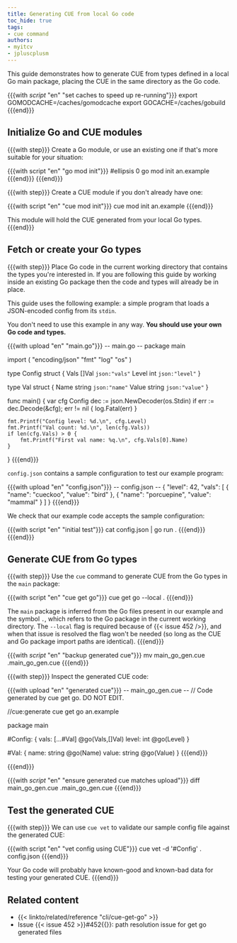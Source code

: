 ```yaml
---
title: Generating CUE from local Go code
toc_hide: true
tags:
- cue command
authors:
- myitcv
- jpluscplusm
---
```


This guide demonstrates how to generate CUE from types defined in a local Go
main package, placing the CUE in the same directory as the Go code.

{{{with _script_ "en" "set caches to speed up re-running"}}}
export GOMODCACHE=/caches/gomodcache
export GOCACHE=/caches/gobuild
{{{end}}}

## Initialize Go and CUE modules

{{{with step}}}
Create a Go module, or use an existing one if that's more suitable for your situation:

{{{with script "en" "go mod init"}}}
#ellipsis 0
go mod init an.example
{{{end}}}
{{{end}}}

{{{with step}}}
Create a CUE module if you don't already have one:

{{{with script "en" "cue mod init"}}}
cue mod init an.example
{{{end}}}

This module will hold the CUE generated from your local Go types.
{{{end}}}

## Fetch or create your Go types

{{{with step}}}
Place Go code in the current working directory that contains the types you're
interested in.
If you are following this guide by working inside an existing Go package then
the code and types will already be in place.

This guide uses the following example:
a simple program that loads a JSON-encoded config from its `stdin`.

You don't need to use this example in any way.
**You should use your own Go code and types.**

{{{with upload "en" "main.go"}}}
-- main.go --
package main

import (
	"encoding/json"
	"fmt"
	"log"
	"os"
)

type Config struct {
	Vals  []Val `json:"vals"`
	Level int   `json:"level"`
}

type Val struct {
	Name  string `json:"name"`
	Value string `json:"value"`
}

func main() {
	var cfg Config
	dec := json.NewDecoder(os.Stdin)
	if err := dec.Decode(&cfg); err != nil {
		log.Fatal(err)
	}

	fmt.Printf("Config level: %d.\n", cfg.Level)
	fmt.Printf("Val count: %d.\n", len(cfg.Vals))
	if len(cfg.Vals) > 0 {
		fmt.Printf("First val name: %q.\n", cfg.Vals[0].Name)
	}
}
{{{end}}}

`config.json` contains a sample configuration to test our example program:

{{{with upload "en" "config.json"}}}
-- config.json --
{
    "level": 42,
    "vals": [
        {
            "name": "cueckoo",
            "value": "bird"
        },
        {
            "name": "porcuepine",
            "value": "mammal"
        }
    ]
}
{{{end}}}

We check that our example code accepts the sample configuration:

{{{with script "en" "initial test"}}}
cat config.json | go run .
{{{end}}}
{{{end}}}

## Generate CUE from Go types

{{{with step}}}
Use the `cue` command to generate CUE from the Go types in the `main` package:

{{{with script "en" "cue get go"}}}
cue get go --local .
{{{end}}}

The `main` package is inferred from the Go files present in our
example and the symbol `.`, which refers to the Go package in the current
working directory.
The `--local` flag is required because of {{< issue 452 />}}, and when that
issue is resolved the flag won't be needed (so long as the CUE and Go package
import paths are identical).
{{{end}}}

{{{with _script_ "en" "backup generated cue"}}}
mv main_go_gen.cue .main_go_gen.cue
{{{end}}}

{{{with step}}}
Inspect the generated CUE code:

{{{with upload "en" "generated cue"}}}
-- main_go_gen.cue --
// Code generated by cue get go. DO NOT EDIT.

//cue:generate cue get go an.example

package main

#Config: {
	vals: [...#Val] @go(Vals,[]Val)
	level: int @go(Level)
}

#Val: {
	name:  string @go(Name)
	value: string @go(Value)
}
{{{end}}}

{{{end}}}

{{{with _script_ "en" "ensure generated cue matches upload"}}}
diff main_go_gen.cue .main_go_gen.cue
{{{end}}}

## Test the generated CUE

{{{with step}}}
We can use `cue vet` to validate our sample config file against the generated CUE:

{{{with script "en" "vet config using CUE"}}}
cue vet -d '#Config' . config.json
{{{end}}}

Your Go code will probably have known-good and known-bad data for testing your generated CUE.
{{{end}}}

## Related content

- {{< linkto/related/reference "cli/cue-get-go" >}}
- Issue {{< issue 452 >}}#452{{</issue>}}: path resolution issue for get go generated files
